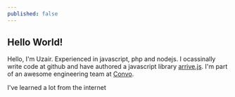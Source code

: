 ```yaml
---
published: false
---
```





## Hello World!

Hello, I'm Uzair. Experienced in javascript, php and nodejs. I ocassinally write code at github and have authored a javascript library [arrive.js](https://github.com/uzairfarooq/arrive). I'm part of an awesome engineering team at [Convo](https://www.convo.com).

I've learned a lot from the internet
